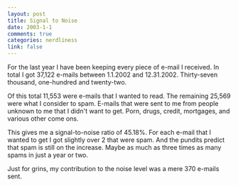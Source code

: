 ```yaml
--- 
layout: post
title: Signal to Noise
date: 2003-1-1
comments: true
categories: nerdliness
link: false
---
```

For the last year I have been keeping every piece of e-mail I received. In total I got 37,122 e-mails between 1.1.2002 and 12.31.2002. Thirty-seven thousand, one-hundred and twenty-two.

Of this total 11,553 were e-mails that I wanted to read. The remaining 25,569 were what I consider to spam. E-mails that were sent to me from people unknown to me that I didn't want to get. Porn, drugs, credit, mortgages, and various other come ons.

This gives me a signal-to-noise ratio of 45.18%. For each e-mail that I wanted to get I got slightly over 2 that were spam. And the pundits predict that spam is still on the increase. Maybe as much as three times as many spams in just a year or two.

Just for grins, my contribution to the noise level was a mere 370 e-mails sent.
